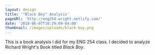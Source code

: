 ```yaml
---
layout: design
title: '"Black Boy" Analysis'
pageURl: 'http://eng254-wright.netlify.com/'
date: '2018-06-07T10:29:09-04:00'
thumbnail: /images/uploads/black-boy.png
---
```

This is a book analysis I did for my ENG 254 class. I decided to analyze Richard Wright's Book titled _Black Boy_.
